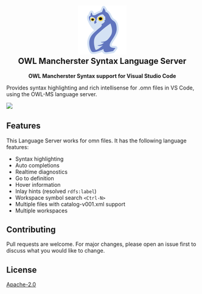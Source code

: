 <h2 align="center">
<img src="https://raw.githubusercontent.com/janekx21/owl-ms-language-server/refs/heads/main/img/icon.png" height="128"><br>OWL Mancherster Syntax Language Server</h2>
<p align="center"><strong>OWL Mancherster Syntax support for Visual Studio Code</strong></p>

Provides syntax highlighting and rich intellisense for .omn files in VS Code, using the OWL-MS language server.

<img src="https://raw.githubusercontent.com/janekx21/owl-ms-language-server/refs/heads/main/img/demo.gif" height="512">

## Features

This Language Server works for omn files. It has the following language features:
- Syntax highlighting
- Auto completions
- Realtime diagnostics
- Go to definition
- Hover information
- Inlay hints (resolved `rdfs:label`)
- Workspace symbol search `<Ctrl-N>`
- Multiple files with catalog-v001.xml support
- Multiple workspaces

## Contributing

Pull requests are welcome. For major changes, please open an issue first to discuss what you would like to change.

## License

[Apache-2.0](https://choosealicense.com/licenses/apache-2.0/)

